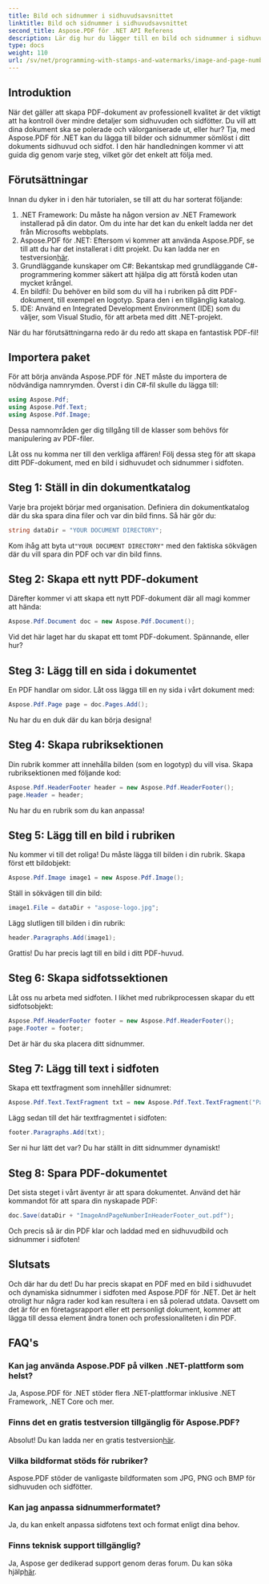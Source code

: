 ```yaml
---
title: Bild och sidnummer i sidhuvudsavsnittet
linktitle: Bild och sidnummer i sidhuvudsavsnittet
second_title: Aspose.PDF för .NET API Referens
description: Lär dig hur du lägger till en bild och sidnummer i sidhuvudet och sidfoten i din PDF-fil med Aspose.PDF för .NET i denna steg-för-steg handledning.
type: docs
weight: 110
url: /sv/net/programming-with-stamps-and-watermarks/image-and-page-number-in-header-footer-section/
---
```

## Introduktion

När det gäller att skapa PDF-dokument av professionell kvalitet är det viktigt att ha kontroll över mindre detaljer som sidhuvuden och sidfötter. Du vill att dina dokument ska se polerade och välorganiserade ut, eller hur? Tja, med Aspose.PDF för .NET kan du lägga till bilder och sidnummer sömlöst i ditt dokuments sidhuvud och sidfot. I den här handledningen kommer vi att guida dig genom varje steg, vilket gör det enkelt att följa med.

## Förutsättningar

Innan du dyker in i den här tutorialen, se till att du har sorterat följande:

1. .NET Framework: Du måste ha någon version av .NET Framework installerad på din dator. Om du inte har det kan du enkelt ladda ner det från Microsofts webbplats.
2.  Aspose.PDF för .NET: Eftersom vi kommer att använda Aspose.PDF, se till att du har det installerat i ditt projekt. Du kan ladda ner en testversion[här](https://releases.aspose.com/pdf/net/).
3. Grundläggande kunskaper om C#: Bekantskap med grundläggande C#-programmering kommer säkert att hjälpa dig att förstå koden utan mycket krångel.
4. En bildfil: Du behöver en bild som du vill ha i rubriken på ditt PDF-dokument, till exempel en logotyp. Spara den i en tillgänglig katalog. 
5. IDE: Använd en Integrated Development Environment (IDE) som du väljer, som Visual Studio, för att arbeta med ditt .NET-projekt.

När du har förutsättningarna redo är du redo att skapa en fantastisk PDF-fil!

## Importera paket

För att börja använda Aspose.PDF för .NET måste du importera de nödvändiga namnrymden. Överst i din C#-fil skulle du lägga till:

```csharp
using Aspose.Pdf;
using Aspose.Pdf.Text;
using Aspose.Pdf.Image;
```

Dessa namnområden ger dig tillgång till de klasser som behövs för manipulering av PDF-filer.

Låt oss nu komma ner till den verkliga affären! Följ dessa steg för att skapa ditt PDF-dokument, med en bild i sidhuvudet och sidnummer i sidfoten.

## Steg 1: Ställ in din dokumentkatalog

Varje bra projekt börjar med organisation. Definiera din dokumentkatalog där du ska spara dina filer och var din bild finns. Så här gör du:

```csharp
string dataDir = "YOUR DOCUMENT DIRECTORY";
```

 Kom ihåg att byta ut`"YOUR DOCUMENT DIRECTORY"` med den faktiska sökvägen där du vill spara din PDF och var din bild finns.

## Steg 2: Skapa ett nytt PDF-dokument

Därefter kommer vi att skapa ett nytt PDF-dokument där all magi kommer att hända:

```csharp
Aspose.Pdf.Document doc = new Aspose.Pdf.Document();
```

Vid det här laget har du skapat ett tomt PDF-dokument. Spännande, eller hur?

## Steg 3: Lägg till en sida i dokumentet

En PDF handlar om sidor. Låt oss lägga till en ny sida i vårt dokument med:

```csharp
Aspose.Pdf.Page page = doc.Pages.Add();
```

Nu har du en duk där du kan börja designa!

## Steg 4: Skapa rubriksektionen

Din rubrik kommer att innehålla bilden (som en logotyp) du vill visa. Skapa rubriksektionen med följande kod:

```csharp
Aspose.Pdf.HeaderFooter header = new Aspose.Pdf.HeaderFooter();
page.Header = header;
```

Nu har du en rubrik som du kan anpassa!

## Steg 5: Lägg till en bild i rubriken

Nu kommer vi till det roliga! Du måste lägga till bilden i din rubrik. Skapa först ett bildobjekt:

```csharp
Aspose.Pdf.Image image1 = new Aspose.Pdf.Image();
```

Ställ in sökvägen till din bild:

```csharp
image1.File = dataDir + "aspose-logo.jpg";
```

Lägg slutligen till bilden i din rubrik:

```csharp
header.Paragraphs.Add(image1);
```

Grattis! Du har precis lagt till en bild i ditt PDF-huvud.

## Steg 6: Skapa sidfotssektionen

Låt oss nu arbeta med sidfoten. I likhet med rubrikprocessen skapar du ett sidfotsobjekt:

```csharp
Aspose.Pdf.HeaderFooter footer = new Aspose.Pdf.HeaderFooter();
page.Footer = footer;
```

Det är här du ska placera ditt sidnummer. 

## Steg 7: Lägg till text i sidfoten

Skapa ett textfragment som innehåller sidnumret:

```csharp
Aspose.Pdf.Text.TextFragment txt = new Aspose.Pdf.Text.TextFragment("Page: ($p of $P ) ");
```

Lägg sedan till det här textfragmentet i sidfoten:

```csharp
footer.Paragraphs.Add(txt);
```

Ser ni hur lätt det var? Du har ställt in ditt sidnummer dynamiskt!

## Steg 8: Spara PDF-dokumentet

Det sista steget i vårt äventyr är att spara dokumentet. Använd det här kommandot för att spara din nyskapade PDF:

```csharp
doc.Save(dataDir + "ImageAndPageNumberInHeaderFooter_out.pdf");
```

Och precis så är din PDF klar och laddad med en sidhuvudbild och sidnummer i sidfoten!

## Slutsats

Och där har du det! Du har precis skapat en PDF med en bild i sidhuvudet och dynamiska sidnummer i sidfoten med Aspose.PDF för .NET. Det är helt otroligt hur några rader kod kan resultera i en så polerad utdata. Oavsett om det är för en företagsrapport eller ett personligt dokument, kommer att lägga till dessa element ändra tonen och professionaliteten i din PDF.

## FAQ's

### Kan jag använda Aspose.PDF på vilken .NET-plattform som helst?
Ja, Aspose.PDF för .NET stöder flera .NET-plattformar inklusive .NET Framework, .NET Core och mer.

### Finns det en gratis testversion tillgänglig för Aspose.PDF?
 Absolut! Du kan ladda ner en gratis testversion[här](https://releases.aspose.com/).

### Vilka bildformat stöds för rubriker?
Aspose.PDF stöder de vanligaste bildformaten som JPG, PNG och BMP för sidhuvuden och sidfötter.

### Kan jag anpassa sidnummerformatet?
Ja, du kan enkelt anpassa sidfotens text och format enligt dina behov.

### Finns teknisk support tillgänglig?
 Ja, Aspose ger dedikerad support genom deras forum. Du kan söka hjälp[här](https://forum.aspose.com/c/pdf/10).